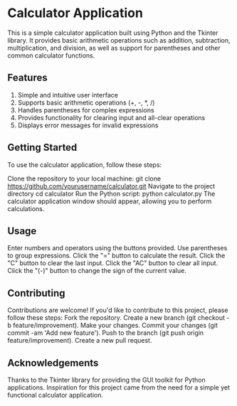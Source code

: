 # Calculator Application
This is a simple calculator application built using Python and the Tkinter library. It provides basic arithmetic operations such as addition, subtraction, multiplication, and division, as well as support for parentheses and other common calculator functions.

## Features
1. Simple and intuitive user interface
2. Supports basic arithmetic operations (+, -, *, /)
3. Handles parentheses for complex expressions
4. Provides functionality for clearing input and all-clear operations
5. Displays error messages for invalid expressions

## Getting Started
To use the calculator application, follow these steps:

Clone the repository to your local machine:
git clone https://github.com/yourusername/calculator.git
Navigate to the project directory
cd calculator
Run the Python script:
python calculator.py
The calculator application window should appear, allowing you to perform calculations.

## Usage
Enter numbers and operators using the buttons provided.
Use parentheses to group expressions.
Click the "=" button to calculate the result.
Click the "C" button to clear the last input.
Click the "AC" button to clear all input.
Click the "(-)" button to change the sign of the current value.

## Contributing
Contributions are welcome! If you'd like to contribute to this project, please follow these steps:
Fork the repository.
Create a new branch (git checkout -b feature/improvement).
Make your changes.
Commit your changes (git commit -am 'Add new feature').
Push to the branch (git push origin feature/improvement).
Create a new pull request.


## Acknowledgements
Thanks to the Tkinter library for providing the GUI toolkit for Python applications.
Inspiration for this project came from the need for a simple yet functional calculator application.
